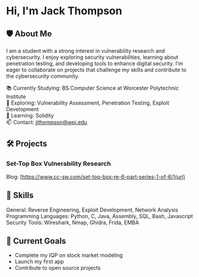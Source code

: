 # Hi, I'm Jack Thompson

## 🛡️ About Me
I am a student with a strong interest in vulnerability research and cybersecurity. I enjoy exploring security vulnerabilities, learning about penetration testing, and developing tools to enhance digital security. I'm eager to collaborate on projects that challenge my skills and contribute to the cybersecurity community.

📚 Currently Studying: BS Computer Science at Worcester Polytechnic Institute </br>
🔭 Exploring: Vulnerability Assessment, Penetration Testing, Exploit Development </br>
🌱 Learning: Solidity </br>
📫 Contact: jjthompson@wpi.edu </br>


## 🛠️ Projects

### Set-Top Box Vulnerability Research 
Blog: [https://www.cc-sw.com/set-top-box-re-6-part-series-1-of-6/](url)


## 💼 Skills
General: Reverse Engineering, Exploit Development, Network Analysis </br>
Programming Languages: Python, C, Java, Assembly, SQL, Bash, Javascript </br>
Security Tools: Wireshark, Nmap, Ghidra, Frida, EMBA </br>

## 🎯 Current Goals
- Complete my IQP on stock market modeling
- Launch my first app
- Contribute to open source projects
